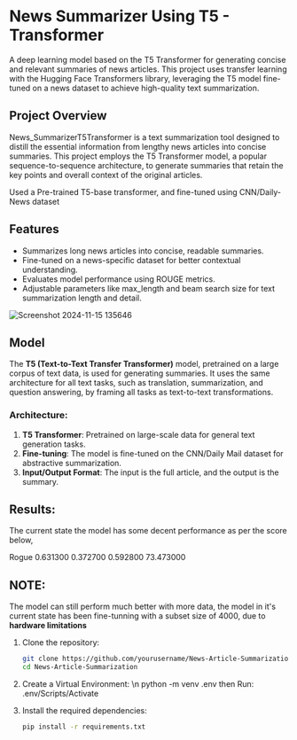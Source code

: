 # News Summarizer Using T5 - Transformer

A deep learning model based on the T5 Transformer for generating concise and relevant summaries of news articles. This project uses transfer learning with the Hugging Face Transformers library, leveraging the T5 model fine-tuned on a news dataset to achieve high-quality text summarization.

## Project Overview
News_SummarizerT5Transformer is a text summarization tool designed to distill the essential information from lengthy news articles into concise summaries. This project employs the T5 Transformer model, a popular sequence-to-sequence architecture, to generate summaries that retain the key points and overall context of the original articles.

Used a Pre-trained T5-base transformer, and fine-tuned using CNN/Daily-News dataset

## Features
- Summarizes long news articles into concise, readable summaries.
- Fine-tuned on a news-specific dataset for better contextual understanding.
- Evaluates model performance using ROUGE metrics.
- Adjustable parameters like max_length and beam search size for text summarization length and detail.

![Screenshot 2024-11-15 135646](https://github.com/user-attachments/assets/0ab21306-bc2e-4eba-96d8-4202c73f9c14)

## Model

The **T5 (Text-to-Text Transfer Transformer)** model, pretrained on a large corpus of text data, is used for generating summaries. It uses the same architecture for all text tasks, such as translation, summarization, and question answering, by framing all tasks as text-to-text transformations.

### Architecture:
1. **T5 Transformer**: Pretrained on large-scale data for general text generation tasks.
2. **Fine-tuning**: The model is fine-tuned on the CNN/Daily Mail dataset for abstractive summarization.
3. **Input/Output Format**: The input is the full article, and the output is the summary.

## Results:

The current state the model has some decent performance as per the score below, 


Rogue 0.631300	0.372700	0.592800	73.473000

## NOTE: 
The model can still perform much better with more data, the model in it's current state has been fine-tunning with a subset size of 4000, due to <b>hardware limitations</b>

1. Clone the repository:

   ```bash
   git clone https://github.com/yourusername/News-Article-Summarization.git
   cd News-Article-Summarization

2. Create a Virtual Environment: \n
   python -m venv .env
   then Run: .env/Scripts/Activate


3. Install the required dependencies:
   ```bash
   pip install -r requirements.txt
